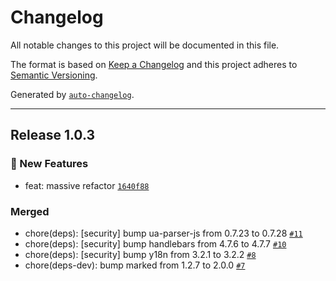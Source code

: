 # Changelog

All notable changes to this project will be documented in this file.

The format is based on [Keep a Changelog](https://keepachangelog.com/en/1.0.0/)
and this project adheres to [Semantic Versioning](https://semver.org/spec/v2.0.0.html).

Generated by [`auto-changelog`](https://github.com/CookPete/auto-changelog).

***

## Release 1.0.3

### 🚀 New Features

*   feat: massive refactor [`1640f88`](https://github.com/cebreus/viktorkonecny.com/commit/1640f880b7d09042a4368437d3885daffd13c36a)

### Merged

*   chore(deps): \[security] bump ua-parser-js from 0.7.23 to 0.7.28 [`#11`](https://github.com/cebreus/viktorkonecny.com/pull/11)
*   chore(deps): \[security] bump handlebars from 4.7.6 to 4.7.7 [`#10`](https://github.com/cebreus/viktorkonecny.com/pull/10)
*   chore(deps): \[security] bump y18n from 3.2.1 to 3.2.2 [`#8`](https://github.com/cebreus/viktorkonecny.com/pull/8)
*   chore(deps-dev): bump marked from 1.2.7 to 2.0.0 [`#7`](https://github.com/cebreus/viktorkonecny.com/pull/7)
